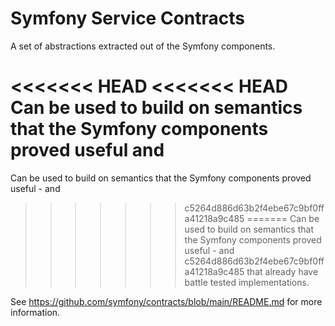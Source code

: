 Symfony Service Contracts
=========================

A set of abstractions extracted out of the Symfony components.

<<<<<<< HEAD
<<<<<<< HEAD
Can be used to build on semantics that the Symfony components proved useful and
=======
Can be used to build on semantics that the Symfony components proved useful - and
>>>>>>> c5264d886d63b2f4ebe67c9bf0ffa41218a9c485
=======
Can be used to build on semantics that the Symfony components proved useful - and
>>>>>>> c5264d886d63b2f4ebe67c9bf0ffa41218a9c485
that already have battle tested implementations.

See https://github.com/symfony/contracts/blob/main/README.md for more information.
